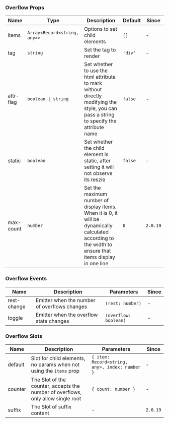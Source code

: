 ### Overflow Props

| Name      | Type                         | Description                                                                                                                                              | Default | Since    |
| --------- | ---------------------------- | -------------------------------------------------------------------------------------------------------------------------------------------------------- | ------- | -------- |
| items     | `Array<Record<string, any>>` | Options to set child elements                                                                                                                            | `[]`    | -        |
| tag       | `string`                     | Set the tag to render                                                                                                                                    | `'div'` | -        |
| attr-flag | `boolean \| string`          | Set whether to use the html attribute to mark without directly modifying the style, you can pass a string to specify the attribute name                  | `false` | -        |
| static    | `boolean`                    | Set whether the child element is static, after setting it will not observe its reszie                                                                    | `false` | -        |
| max-count | `number`                     | Set the maximum number of display items. When it is 0, it will be dynamically calculated according to the width to ensure that items display in one line | `0`     | `2.0.19` |

### Overflow Events

| Name        | Description                                  | Parameters            | Since |
| ----------- | -------------------------------------------- | --------------------- | ----- |
| rest-change | Emitter when the number of overflows changes | `(rest: number)`      | -     |
| toggle      | Emitter when the overflow state changes      | `(overflow: boolean)` | -     |

### Overflow Slots

| Name    | Description                                                                      | Parameters                                     | Since    |
| ------- | -------------------------------------------------------------------------------- | ---------------------------------------------- | -------- |
| default | Slot for child elements, no params when not using the `items` prop               | `{ item: Record<string, any>, index: number }` | -        |
| counter | The Slot of the counter, accepts the number of overflows, only allow single root | `{ count: number }`                            | -        |
| suffix  | The Slot of suffix content                                                       | -                                              | `2.0.19` |
